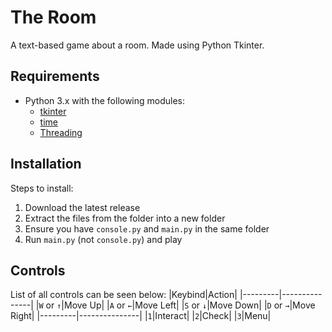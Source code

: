 # The Room
A text-based game about a room. Made using Python Tkinter.

## Requirements
- Python 3.x with the following modules:
  - [tkinter](https://docs.python.org/3/library/tkinter.html)
  - [time](https://docs.python.org/3/library/time.html)
  - [Threading](https://docs.python.org/3/library/threading.html)

## Installation
Steps to install:
1. Download the latest release
2. Extract the files from the folder into a new folder
3. Ensure you have `console.py` and `main.py` in the same folder
4. Run `main.py` (not `console.py`) and play

## Controls
List of all controls can be seen below:
|Keybind|Action|
|---------|---------------|
|`W` or `↑`|Move Up|
|`A` or `←`|Move Left|
|`S` or `↓`|Move Down|
|`D` or `→`|Move Right|
|---------|---------------|
|`1`|Interact|
|`2`|Check|
|`3`|Menu|
